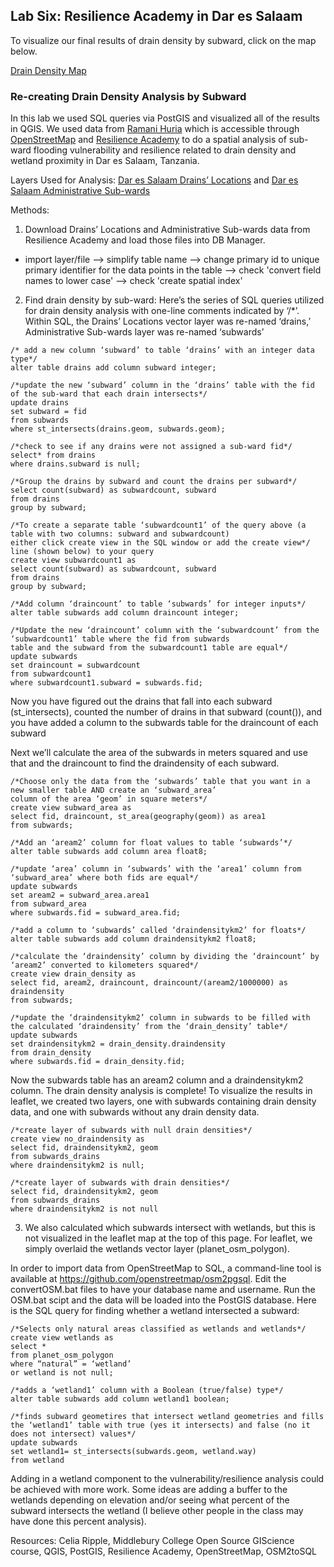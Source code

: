 ## Lab Six: Resilience Academy in Dar es Salaam 

To visualize our final results of drain density by subward, click on the map below.

[Drain Density Map](qgis2web_2019_10_24-16_05_38_137842/index.html)

### Re-creating Drain Density Analysis by Subward
In this lab we used SQL queries via PostGIS and visualized all of the results in QGIS. We used data from [Ramani Huria](http://ramanihuria.org/data/) which is accessible through [OpenStreetMap](https://www.openstreetmap.org/#map=4/38.01/-95.84) and [Resilience Academy](https://resilienceacademy.ac.tz/data/) to do a spatial analysis of sub-ward flooding vulnerability and resilience related to drain density and wetland proximity in Dar es Salaam, Tanzania. 

Layers Used for Analysis:
[Dar es Salaam Drains’ Locations](https://geonode.resilienceacademy.ac.tz/layers/geonode:drain_points) and 
[Dar es Salaam Administrative Sub-wards](https://geonode.resilienceacademy.ac.tz/layers/geonode:dar_es_salaam_subwards) 

Methods:
1) Download Drains’ Locations and Administrative Sub-wards data from Resilience Academy and load those files into DB Manager. 
 - import layer/file --> simplify table name --> change primary id to unique primary identifier for the data points in the table --> check 'convert field names to lower case' --> check 'create spatial index'
2) Find drain density by sub-ward:
Here’s the series of SQL queries utilized for drain density analysis with one-line comments indicated by ‘/*’. Within SQL, the Drains’ Locations vector layer was re-named ‘drains,’ Administrative Sub-wards layer was re-named ‘subwards’

```
/* add a new column ‘subward’ to table ‘drains’ with an integer data type*/
alter table drains add column subward integer;

/*update the new ‘subward’ column in the ‘drains’ table with the fid of the sub-ward that each drain intersects*/
update drains
set subward = fid
from subwards
where st_intersects(drains.geom, subwards.geom);

/*check to see if any drains were not assigned a sub-ward fid*/
select* from drains
where drains.subward is null;

/*Group the drains by subward and count the drains per subward*/
select count(subward) as subwardcount, subward
from drains
group by subward;
 
/*To create a separate table ‘subwardcount1’ of the query above (a table with two columns: subward and subwardcount) 
either click create view in the SQL window or add the create view*/
line (shown below) to your query
create view subwardcount1 as
select count(subward) as subwardcount, subward 
from drains
group by subward;

/*Add column ‘draincount’ to table ‘subwards’ for integer inputs*/
alter table subwards add column draincount integer;

/*Update the new ‘draincount’ column with the ‘subwardcount’ from the ‘subwardcount1’ table where the fid from subwards
table and the subward from the subwardcount1 table are equal*/
update subwards 
set draincount = subwardcount 
from subwardcount1 
where subwardcount1.subward = subwards.fid;
```

Now you have figured out the drains that fall into each subward (st_intersects), counted the number of drains in that subward (count()), and you have added a column to the subwards table for the draincount of each subward

Next we’ll calculate the area of the subwards in meters squared and use that and the draincount to find the draindensity of each subward.

```
/*Choose only the data from the ‘subwards’ table that you want in a new smaller table AND create an ‘subward_area’ 
column of the area ‘geom’ in square meters*/
create view subward_area as
select fid, draincount, st_area(geography(geom)) as area1 
from subwards;

/*Add an ‘aream2’ column for float values to table ‘subwards’*/
alter table subwards add column area float8;

/*update ‘area’ column in ‘subwards’ with the ‘area1’ column from ‘subward_area’ where both fids are equal*/
update subwards 
set aream2 = subward_area.area1 
from subward_area 
where subwards.fid = subward_area.fid;

/*add a column to ‘subwards’ called ‘draindensitykm2’ for floats*/
alter table subwards add column draindensitykm2 float8;

/*calculate the ‘draindensity’ column by dividing the ‘draincount’ by ‘aream2’ converted to kilometers squared*/
create view drain_density as
select fid, aream2, draincount, draincount/(aream2/1000000) as draindensity 
from subwards;

/*update the ‘draindensitykm2’ column in subwards to be filled with the calculated ‘draindensity’ from the ‘drain_density’ table*/
update subwards 
set draindensitykm2 = drain_density.draindensity 
from drain_density
where subwards.fid = drain_density.fid;
```

Now the subwards table has an aream2 column and a draindensitykm2 column. The drain density analysis is complete! To visualize the results in leaflet, we created two layers, one with subwards containing drain density data, and one with subwards without any drain density data. 

```
/*create layer of subwards with null drain densities*/
create view no_draindensity as
select fid, draindensitykm2, geom
from subwards_drains
where draindensitykm2 is null;

/*create layer of subwards with drain densities*/
select fid, draindensitykm2, geom
from subwards_drains
where draindensitykm2 is not null
```

3) We also calculated which subwards intersect with wetlands, but this is not visualized in the leaflet map at the top of this page. For leaflet, we simply overlaid the wetlands vector layer (planet_osm_polygon). 

In order to import data from OpenStreetMap to SQL, a command-line tool is available at https://github.com/openstreetmap/osm2pgsql. Edit the convertOSM.bat files to have your database name and username. Run the OSM.bat scipt and the data will be loaded into the PostGIS database. 
Here is the SQL query for finding whether a wetland intersected a subward:

```
/*Selects only natural areas classified as wetlands and wetlands*/
create view wetlands as
select *
from planet_osm_polygon
where “natural” = ‘wetland’
or wetland is not null;

/*adds a ‘wetland1’ column with a Boolean (true/false) type*/
alter table subwards add column wetland1 boolean;

/*finds subward geometires that intersect wetland geometries and fills the ‘wetland1’ table with true (yes it intersects) and false (no it does not intersect) values*/
update subwards
set wetland1= st_intersects(subwards.geom, wetland.way)
from wetland
```

Adding in a wetland component to the vulnerability/resilience analysis could be achieved with more work. Some ideas are adding a buffer to the wetlands depending on elevation and/or seeing what percent of the subward intersects the wetland (I believe other people in the class may have done this percent analysis).

Resources:
Celia Ripple, Middlebury College Open Source GIScience course, QGIS, PostGIS, Resilience Academy, OpenStreetMap, OSM2toSQL

